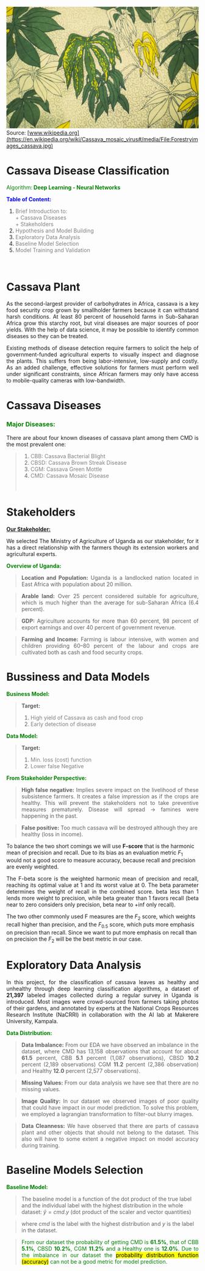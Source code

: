 ![cassava](images/Forestryimages_cassava.jpg)
Source: [www.wikipedia.org](https://en.wikipedia.org/wiki/Cassava_mosaic_virus#/media/File:Forestryimages_cassava.jpg)
<h1><b>Cassava Disease Classification</b></h1> 

<span style="color: green">Algorithm:<b> Deep Learning - Neural Networks</b> 
</span>

<span style="color:blue"> <b>Table of Content:</b></span>

<ol>
<li><span style="color:grey">Brief Introduction to:</span></li><lu><span style="color:grey">+ Cassava Diseases<br>+ Stakeholders</span></ul>
<li><span style="color:grey">Hypothesis and Model Building</span></li>
<li><span style="color:grey">Exploratory Data Analysis</span></li>
<li><span style="color:grey">Baseline Model Selection</span></li>
<li><span style="color:grey">Model Training and Validation</span></li>

</ol><br>

<h1><b>Cassava Plant</b></h1>

<p style="text-align: justify">As the second-largest provider of carbohydrates in Africa, cassava is a key food security crop grown by smallholder farmers because it can withstand harsh conditions. At least 80 percent of household farms in Sub-Saharan Africa grow this starchy root, but viral diseases are major sources of poor yields. With the help of data science, it may be possible to identify common diseases so they can be treated.</p>

<p style= "text-align: justify">Existing methods of disease detection require farmers to solicit the help of government-funded agricultural experts to visually inspect and diagnose the plants. This suffers from being labor-intensive, low-supply and costly. As an added challenge, effective solutions for farmers must perform well under significant constraints, since African farmers may only have access to mobile-quality cameras with low-bandwidth.</p>

<h1><b>Cassava Diseases</b></h1>
<h3><b><span style="color: green">Major Diseases:</span></b></h3>
<p style="text-align: justify">There are about four known diseases of cassava plant among them CMD is the most prevalent one:</p>

><ol>
><li><span style="color:grey">CBB: Cassava Bacterial Blight</span></li>
><li><span style="color:grey">CBSD: Cassava Brown Streak Disease</span></li>
><li><span style="color:grey">CGM: Cassava Green Mottle</b></span></li>
><li><span style="color:grey">CMD: Cassava Mosaic Disease</b></span></ol><br>

<h1><b>Stakeholders</b></h1>

<b><span style="color: green">[Our Stakeholder:]("Beautifull_soup.ipynb")</span></b>

<p style="text-align: justify">We selected The Ministry of Agriculture of Uganda as our stakeholder, for it has a direct relationship with the farmers though its extension workers and agricultural experts.</p>

<span style="color:green"><b>Overview of Uganda:</b></span>
 
><p style="text-align: justify"><b>Location and Population:</b> Uganda is a landlocked nation located in East Africa with population about 20 million.</p> 

><p style="text-align: justify"><b>Arable land:</b> Over 25 percent considered suitable for agriculture, which is much higher than the average for sub-Saharan Africa (6.4 percent).</p>

><p style="text-align: justify"><b>GDP:</b> Agriculture accounts for more than 60 percent, 98 percent of export earnings and over 40 percent of government revenue.</p> 

><p style="text-align: justify"><b>Farming and Income:</b> Farming is labour intensive, with women and children providing 60–80 percent of the labour and crops are cultivated both as cash and food security crops.<p>

<h1><b>Bussiness and Data Models</b></h1>

<span style="color: green"><b>Business Model:</b></span>

><b>Target:</b> 
><ol>
><li><span style="color:grey">High yield of Cassava as cash and food crop</span></li>
><li><span style="color:grey">Early detection of disease</span></li></span></ol>

<span style="color: green"><b>Data Model:</b></span>

><b>Target:</b> 
><ol>
><li><span style="color:grey">Min. loss (cost) function</span></li>
><li><span style="color:grey">Lower false Negative</span></li></span></ol>

<b><span style="color:green">From Stakeholder Perspective:</span></b>

><p style="text-align: justify"><b>High false negative:</b> Implies severe impact on the livelihood of these subsistence farmers. It creates a false impression as if the crops are healthy. This will prevent the stakeholders not to take preventive measures prematurely. Disease will spread → famines were happening in the past.</p>

><b>False positive:</b> Too much cassava will be destroyed although they are healthy (loss in income). 

<span style="text-align: justify">To balance the two short comings we will use <b>F-score</b> that is the harmonic mean of precision and recall. Due to its bias as an evaluation metric $F_{1}$ would not a good score to measure accuracy, because recall and precision are evenly weighted.</span>

<p style="text-align: justify">The F-beta score is the weighted harmonic mean of precision and recall, reaching its optimal value at 1 and its worst value at 0. The beta parameter determines the weight of recall in the combined score. beta less than 1 lends more weight to precision, while beta greater than 1 favors recall (beta near to zero considers only precision, beta near to +inf only recall).</p>

<span style="text-align: justify">The two other commonly used F measures are the $F_{2}$ score, which weights recall higher than precision, and the $F_{0.5}$ score, which puts more emphasis on precision than recall. Since we want to put more emphasis on recall than on precision the $F_{2}$ will be the best metric in our case.</span>

<h1><b>Exploratory Data Analysis</b></h1>

<p style="text-align: justify">In this project, for the classification of cassava leaves as healthy and unhealthy through deep learning classification algorithms, a dataset of <b>21,397</b> labeled images collected during a regular survey in Uganda is introduced. Most images were crowd-sourced from farmers taking photos of their gardens, and annotated by experts at the National Crops Resources Research Institute (NaCRRI) in collaboration with the AI lab at Makerere University, Kampala.</p> 

<span style="color: green"><b>Data Distribution:</b></span>

><p style="text-align: justify"><b>Data Imbalance:</b> From our EDA we have observed an imbalance in the dataset, where CMD has 13,158 observations that account for about <b>61.5</b> percent, CBB <b>5.1</b> percent (1,087 observations), CBSD <b>10.2</b> percent (2,189 observations) CGM <b>11.2</b> percent (2,386 observation) and Healthy <b>12.0</b> percent (2,577 observations).</p>

><p style="text-align: justify"><b>Missing Values:</b> From our data analysis we have see that there are no missing values.</p>

><p style="text-align: justify"><b>Image Quality:</b> In our dataset we observed images of poor quality that could have impact in our model prediction. To solve this problem, we employed a lagrangian transformation to filter-out blurry images.</p> 

><p style="text-align: justify"><b>Data Cleanness:</b> We have observed that there are parts of cassava plant and other objects that should not belong to the dataset. This also will have to some extent a negative impact on model accuracy during training.</p>

<h1><b>Baseline Models Selection</b></h1>

<span style="color: green"><b>Baseline Model:</b></span>

>The baseline model is a function of the dot product of the true label and the individual label with the highest distribution in the whole dataset:
$\hat{y} = cmd.y$ (dot product of the scaler and vector quantities)
 
>where $cmd$ is the label with the highest distribution and $y$ is the label in the dataset.

><p style="text-align:justify"><span style="color:green">From our dataset the probability of getting CMD is <b>61.5%</b>, that of CBB <b>5.1%</b>, CBSD <b>10.2%</b>, CGM <b>11.2%</b> and a Healthy one is <b>12.0%</b>. Due to the imbalance in our dataset the <mark>probability distribution function (accuracy)</mark> can not be a good metric for model prediction.</span></p>
